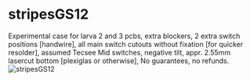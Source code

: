 # stripesGS12
Experimental case for larva 2 and 3 pcbs,
extra blockers,
2 extra switch positions [handwire],
all main switch cutouts without fixation [for quicker resolder],
assumed Tecsee Mid switches,
negative tilt,
appr. 2.55mm lasercut bottom [plexiglas or otherwise],
No guarantees, no refunds. <in Marcus voice>
![stripesGS12]()

